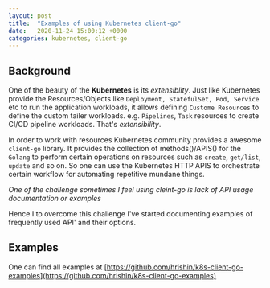 ```yaml
---
layout: post
title:  "Examples of using Kubernetes client-go"
date:   2020-11-24 15:00:12 +0000
categories: kubernetes, client-go
---
```


## Background

One of the beauty of the **Kubernetes** is its _extensiblity_. Just like Kubernetes provide the 
Resources/Objects like `Deployment, StatefulSet, Pod, Service` etc to run the application workloads, it allows defining `Custome Resources` to define the custom tailer workloads. e.g. `Pipelines`, `Task` resources to create CI/CD pipeline workloads. That's _extensibility_.

In order to work with resources Kubernetes community provides a awesome  `client-go` library. It provides the collection of methods()/APIS() for the `Golang` to perform certain  operations on resources such as `create`, `get/list`, `update` and so on. So one can use the Kubernetes HTTP APIS to orchestrate
certain workflow for automating repetitive mundane things.

_One of the challenge sometimes I feel using cleint-go is lack of API usage documentation or examples_

Hence I to overcome this challenge I've started documenting examples of frequently used API' and their options.


## Examples
One can find all examples at [https://github.com/hrishin/k8s-client-go-examples](https://github.com/hrishin/k8s-client-go-examples)






